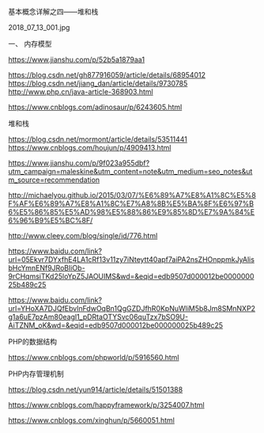 基本概念详解之四——堆和栈




2018_07_13_001.jpg


一、 内存模型

https://www.jianshu.com/p/52b5a1879aa1

https://blog.csdn.net/gh877916059/article/details/68954012
https://blog.csdn.net/jiang_dan/article/details/9730785
http://www.php.cn/java-article-368903.html


https://www.cnblogs.com/adinosaur/p/6243605.html


堆和栈

https://blog.csdn.net/mormont/article/details/53511441
https://www.cnblogs.com/houjun/p/4909413.html

https://www.jianshu.com/p/9f023a955dbf?utm_campaign=maleskine&utm_content=note&utm_medium=seo_notes&utm_source=recommendation

http://michaelyou.github.io/2015/03/07/%E6%89%A7%E8%A1%8C%E5%8F%AF%E6%89%A7%E8%A1%8C%E7%A8%8B%E5%BA%8F%E6%97%B6%E5%86%85%E5%AD%98%E5%88%86%E9%85%8D%E7%9A%84%E6%96%B9%E5%BC%8F/

http://www.cleey.com/blog/single/id/776.html

https://www.baidu.com/link?url=05Ekvr7DYxfhE4LA1cRf13v11zy7iNteytt40apf7aiPA2nsZHOnppmkJyAlisbHcYmnENf9JRoBIiOb-9rCHqmsiTKd25loYpZ5JAOUIMS&wd=&eqid=edb9507d000012be000000025b489c25

https://www.baidu.com/link?url=YHoXA7DJQfEbvlnFdwOqBn1QgGZDJfhR0KpNuWliM5b8Jm8SMnNXP2g1a6uE7pzAm80eagl1_pDRtaOTYSvc06quTzx7bSO9U-AiTZNM_oK&wd=&eqid=edb9507d000012be000000025b489c25


PHP的数据结构

https://www.cnblogs.com/phpworld/p/5916560.html



PHP内存管理机制

https://blog.csdn.net/yun914/article/details/51501388

https://www.cnblogs.com/happyframework/p/3254007.html

https://www.cnblogs.com/xinghun/p/5660051.html